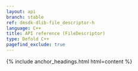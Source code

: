 ```yaml
---
layout: api
branch: stable
ref: dmsdk-dlib-file_descriptor-h
language: C++
title: API reference (FileDescriptor)
type: Defold C++
pagefind_exclude: true
---
```

{% include anchor_headings.html html=content %}